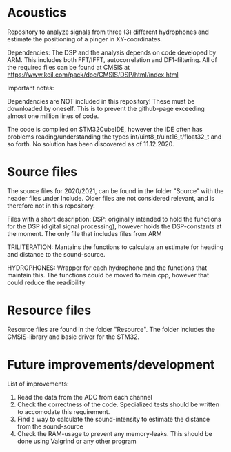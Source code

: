 # Acoustics
Repository to analyze signals from three (3) different hydrophones and estimate the positioning of a pinger in XY-coordinates.

Dependencies:
  The DSP and the analysis depends on code developed by ARM. This includes both FFT/IFFT, autocorrelation and DF1-filtering. All of the required files can be found at CMSIS at https://www.keil.com/pack/doc/CMSIS/DSP/html/index.html


Important notes:

  Dependencies are NOT included in this repository! These must be downloaded by oneself. This is to prevent the github-page exceeding almost one million lines of code.

  The code is compiled on STM32CubeIDE, however the IDE often has problems reading/understanding the types int/uint8_t/uint16_t/float32_t and so forth. No solution has been discovered as of 11.12.2020.
  

# Source files
The source files for 2020/2021, can be found in the folder "Source" with the header files under Include. Older files are not considered relevant, and is therefore not in this repository.


Files with a short description:
  DSP: originally intended to hold the functions for the DSP (digital signal processing), however holds the DSP-constants at the moment. The only file that includes files from ARM

  TRILITERATION: Mantains the functions to calculate an estimate for heading and distance to the sound-source.

  HYDROPHONES: Wrapper for each hydrophone and the functions that maintain this. The functions could be moved to main.cpp, however that could reduce the readibility



# Resource files
Resource files are found in the folder "Resource". 
The folder includes the CMSIS-library and basic driver for the STM32.



# Future improvements/development

List of improvements:
  1. Read the data from the ADC from each channel
  2. Check the correctness of the code. Specialized tests should be written to accomodate this requirement.
  3. Find a way to calculate the sound-intensity to estimate the distance from the sound-source
  4. Check the RAM-usage to prevent any memory-leaks. This should be done using Valgrind or any other program
   

